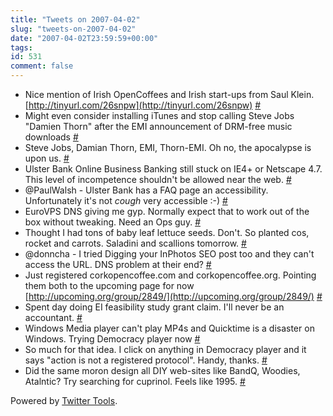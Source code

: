 ```yaml
---
title: "Tweets on 2007-04-02"
slug: "tweets-on-2007-04-02"
date: "2007-04-02T23:59:59+00:00"
tags:
id: 531
comment: false
---
```


*   Nice mention of Irish OpenCoffees and Irish start-ups from Saul Klein. [http://tinyurl.com/26snpw](http://tinyurl.com/26snpw) [#](http://twitter.com/conoro/statuses/17543051)
*   Might even consider installing iTunes and stop calling Steve Jobs "Damien Thorn" after the EMI announcement of DRM-free music downloads [#](http://twitter.com/conoro/statuses/17670931)
*   Steve Jobs, Damian Thorn, EMI, Thorn-EMI. Oh no, the apocalypse is upon us. [#](http://twitter.com/conoro/statuses/17683451)
*   Ulster Bank Online Business Banking still stuck on IE4+ or Netscape 4.7\. This level of incompetence shouldn't be allowed near the web. [#](http://twitter.com/conoro/statuses/17711371)
*   @PaulWalsh - Ulster Bank has a FAQ page an accessibility. Unfortunately it's not *cough* very accessible :-) [#](http://twitter.com/conoro/statuses/17788391)
*   EuroVPS DNS giving me gyp. Normally expect that to work out of the box without tweaking. Need an Ops guy. [#](http://twitter.com/conoro/statuses/17805281)
*   Thought I had tons of baby leaf lettuce seeds. Don't. So planted cos, rocket and carrots. Saladini and scallions tomorrow. [#](http://twitter.com/conoro/statuses/17866271)
*   @donncha - I tried Digging your InPhotos SEO post too and they can't access the URL. DNS problem at their end? [#](http://twitter.com/conoro/statuses/17868511)
*   Just registered corkopencoffee.com and corkopencoffee.org. Pointing them both to the upcoming page for now [http://upcoming.org/group/2849/](http://upcoming.org/group/2849/) [#](http://twitter.com/conoro/statuses/17984801)
*   Spent day doing EI feasibility study grant claim. I'll never be an accountant. [#](http://twitter.com/conoro/statuses/17985191)
*   Windows Media player can't play MP4s and Quicktime is a disaster on Windows. Trying Democracy player now [#](http://twitter.com/conoro/statuses/17986041)
*   So much for that idea. I click on anything in Democracy player and it says "action is not a registered protocol". Handy, thanks. [#](http://twitter.com/conoro/statuses/17988361)
*   Did the same moron design all DIY web-sites like BandQ, Woodies, Atalntic? Try searching for cuprinol. Feels like 1995\. [#](http://twitter.com/conoro/statuses/18002791)

Powered by [Twitter Tools](http://alexking.org/projects/wordpress).
